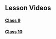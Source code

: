## Lesson Videos

#### [Class 9](https://www.youtube.com/watch?v=H9cmnT2BWQI)

#### [Class 10](https://www.youtube.com/watch?v=FLpqsHpx37w)
